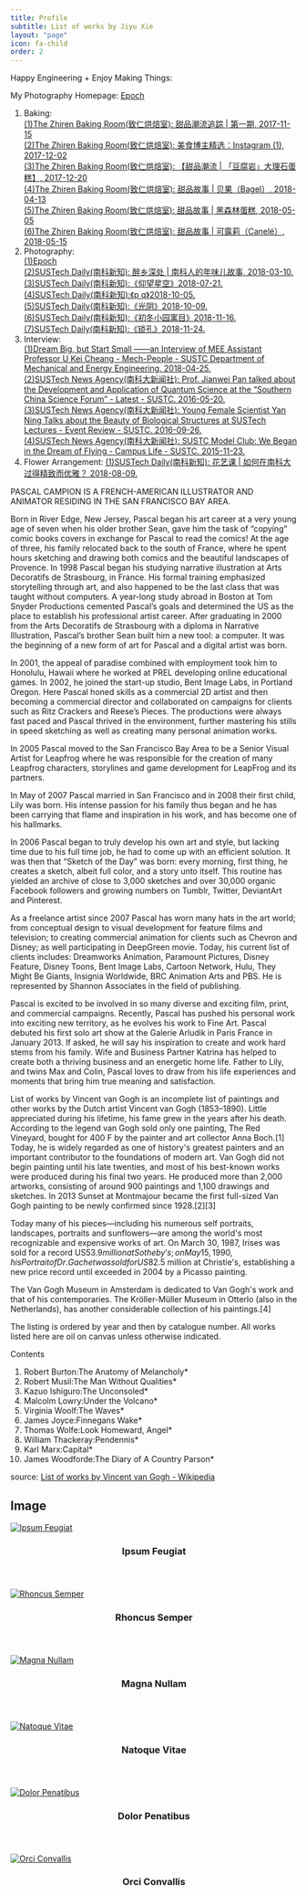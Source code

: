 ```yaml
---
title: Profile
subtitle: List of works by Jiyu Xie
layout: "page"
icon: fa-child
order: 2
---
```


Happy Engineering + Enjoy Making Things:

My Photography Homepage: [Epoch](https://jiyu-xie.github.io/Portfolio/) <br/> 

1. Baking: <br/>
[(1)The Zhiren Baking Room(致仁烘焙室): 甜品潮流追踪 | 第一期, 2017-11-15](
https://mp.weixin.qq.com/s?__biz=MzUxNzQ0MTc0Mg==&mid=2247483695&idx=1&sn=17b546989fa409a55026984494097bd9&chksm=f999508eceeed9981c6d234a2ea846ae81bb832c439d87cd25703dce91bd1ce0a2d2d8e114a6&mpshare=1&scene=23&srcid=1124GVLwQmfOc10huVFEhxEj#rd) <br/> 
[(2)The Zhiren Baking Room(致仁烘焙室): 美食博主精选：Instagram (1), 2017-12-02](
https://mp.weixin.qq.com/s?__biz=MzUxNzQ0MTc0Mg==&mid=2247483695&idx=1&sn=17b546989fa409a55026984494097bd9&chksm=f999508eceeed9981c6d234a2ea846ae81bb832c439d87cd25703dce91bd1ce0a2d2d8e114a6&mpshare=1&scene=23&srcid=1124GVLwQmfOc10huVFEhxEj#rd) <br/> 
[(3)The Zhiren Baking Room(致仁烘焙室): 【甜品潮流 | 「豆腐岩」大理石蛋糕】, 2017-12-20](
https://mp.weixin.qq.com/s?__biz=MzUxNzQ0MTc0Mg==&mid=2247483728&idx=1&sn=8844f15a93cfc82466b14b54dfa792ce&chksm=f99950f1ceeed9e730e52121afe5b606c4073b1cc84ca3710730b0a04027ceb28b3924b2dd34&mpshare=1&scene=23&srcid=11243PKD5A4ViyRhftddzpUf#rd) <br/> 
[(4)The Zhiren Baking Room(致仁烘焙室): 甜品故事 | 贝果（Bagel）, 2018-04-13](
https://mp.weixin.qq.com/s?__biz=MzUxNzQ0MTc0Mg==&mid=2247483770&idx=1&sn=ccdf80137f99d18e6de68534d28cd4ad&chksm=f99950dbceeed9cd3de857c26cd1b22c40d35ece2f81feb8d9f48243a30159e210f8990fcee5&mpshare=1&scene=23&srcid=1124qcmPHmMTArBfjdMLKZHH#rd) <br/> 
[(5)The Zhiren Baking Room(致仁烘焙室): 甜品故事 | 黑森林蛋糕, 2018-05-05](
https://mp.weixin.qq.com/s?__biz=MzUxNzQ0MTc0Mg==&mid=2247483808&idx=1&sn=627e9afbcdaf555b134784044160e667&chksm=f9995001ceeed9176149f1d0607e1e7f851e14193107746361ddc1a8dbc84800f6d342ca7d8e&mpshare=1&scene=23&srcid=1124CgC2wsJz6KfQN9NipQqV#rd) <br/> 
[(6)The Zhiren Baking Room(致仁烘焙室): 甜品故事 | 可露莉（Canelé）, 2018-05-15](
https://mp.weixin.qq.com/s?__biz=MzUxNzQ0MTc0Mg==&mid=2247483825&idx=1&sn=653eaa0bdcbd5f64e20c91be23e66022&chksm=f9995010ceeed906fa79e691856bda8fc16e43ad21ce76a8768c7c6d3cb6e5941ff39775fdd2&mpshare=1&scene=23&srcid=1124sJVvXFk1eB4FnO9bEDnB#rd) <br/> 
2. Photography: <br/>
[(1)Epoch](https://jiyu-xie.github.io/Portfolio/) <br/> 
[(2)SUSTech Daily(南科新知): 醉乡深处 | 南科人的年味儿故事, 2018-03-10.](https://mp.weixin.qq.com/s?__biz=MzIzMzMyNDY4NA==&mid=2247485182&idx=1&sn=12d0959bc5fd6a52eb56cd08bc0d9b0a&chksm=e8862f1ddff1a60bde8ab3257e83d5cae32124a3fe90bc7cb5c30454efe6b1f0f24039a739cf&mpshare=1&scene=23&srcid=1007XoqfEVPy2zycsKQ2h2lH#rd) <br/> 
[(3)SUSTech Daily(南科新知):《仰望星空》2018-07-21.](
https://mp.weixin.qq.com/s?t=pages/image_detail&scene=23&__biz=MzIzMzMyNDY4NA==&mid=2247485737&idx=1&sn=b26abd8b24fca2ed6d1efe0e72b15a7f#wechat_redirect) <br/>
[(4)SUSTech Daily(南科新知):《p q》2018-10-05.](
https://mp.weixin.qq.com/s?__biz=MzIzMzMyNDY4NA==&mid=2247486134&idx=2&sn=2e1f314eef9f8b04ea04a2f4afcbe5de&chksm=e8862355dff1aa43d0d2383c05c935f0213ef1c3e941ec8fad865f3f8c07c8be1f4539f96a8d&mpshare=1&scene=23&srcid=1124Kay5njCIGDvAYMEwAmxO#rd) <br/>
[(5)SUSTech Daily(南科新知):《光阴》2018-10-09.](
https://mp.weixin.qq.com/s?__biz=MzIzMzMyNDY4NA==&mid=2247486166&idx=2&sn=4cb8a73bb95ce95c17a67916cbafbe43&chksm=e8862335dff1aa230700cc9cbb22c9f6e9ccd09687d26017c76f419deccba125fe876f069ec7&mpshare=1&scene=23&srcid=1124GIPoFknIMVewNgZSmFTW#rd) <br/> 
[(6)SUSTech Daily(南科新知):《初冬小园寓目》2018-11-16.](
https://mp.weixin.qq.com/s?__biz=MzIzMzMyNDY4NA==&mid=2247486359&idx=3&sn=796e813d5b2e7070a3178427df2b477b&chksm=e8862274dff1ab62f91c5cf3eae49ef1833807e393c9ee07d20d6f1ec9f09ef2adbecc7f38a1&mpshare=1&scene=23&srcid=1124rJT4QXCu6jcBsT4T4HZM#rd) <br/> 
[(7)SUSTech Daily(南科新知):《锁孔》2018-11-24.](
https://mp.weixin.qq.com/s?t=pages/image_detail&scene=23&__biz=MzIzMzMyNDY4NA==&mid=2247486426&idx=1&sn=19acdea6d041a7ac962ecddbfc7b247a#wechat_redirect) <br/> 
3. Interview: <br/>
[(1)Dream Big, but Start Small ——an Interview of MEE Assistant Professor U Kei Cheang - Mech-People - SUSTC Department of Mechanical and Energy Engineering. 2018-04-25.](http://mee.sustc.edu.cn/2018/spotlight_0425/609.html) <br/>
[(2)SUSTech News Agency(南科大新闻社): Prof. Jianwei Pan talked about the Development and Application of Quantum Science at the “Southern China Science Forum” - Latest - SUSTC. 2016-05-20.](http://www.sustc.edu.cn/en/news_events_1_1/1340) <br/> 
[(3)SUSTech News Agency(南科大新闻社): Young Female Scientist Yan Ning Talks about the Beauty of Biological Structures at SUSTech Lectures - Event Review - SUSTC. 2016-09-26.](http://www.sustc.edu.cn/en/research_jiaoliu/1680) <br/>
[(4)SUSTech News Agency(南科大新闻社): SUSTC Model Club: We Began in the Dream of Flying - Campus Life - SUSTC. 2015-11-23.](http://www.sustc.edu.cn/en/news_events_1_3/1027) <br/>
4. Flower Arrangement:
[(1)SUSTech Daily(南科新知): 花艺课 | 如何在南科大过得精致而优雅？ 2018-08-09.](
https://mp.weixin.qq.com/s?__biz=MzIzMzMyNDY4NA==&mid=2247485824&idx=1&sn=b8dc799fc0ec6f32563271e07d9544f3&chksm=e8862063dff1a9755ff1a865974e0961e0245433e299c9ad74af377ddc2bbf3904103e4d3e5a&mpshare=1&scene=23&srcid=1124UyghF5F1IteC2rG8fCOB#rd) <br/>

PASCAL CAMPION IS A FRENCH-AMERICAN ILLUSTRATOR AND ANIMATOR RESIDING IN THE SAN FRANCISCO BAY AREA.

Born in River Edge, New Jersey, Pascal began his art career at a very young age of seven when his older brother Sean, gave him the task of “copying” comic books covers in exchange for Pascal to read the comics!  At the age of three, his family relocated back to the south of France, where he spent hours sketching and drawing both comics and the beautiful landscapes of Provence.  In 1998 Pascal began his studying narrative illustration at Arts Decoratifs de Strasbourg, in France.  His formal training emphasized storytelling through art, and also happened to be the last class that was taught without computers.  A year-long study abroad in Boston at Tom Snyder Productions cemented Pascal’s goals and determined the US as the place to establish his professional artist career. After graduating in 2000 from the Arts Decoratifs de Strasbourg with a diploma in Narrative Illustration, Pascal’s brother Sean built him a new tool: a computer. It was the beginning of a new form of art for Pascal and a digital artist was born.

In 2001, the appeal of paradise combined with employment took him to Honolulu, Hawaii where he worked at PREL developing online educational games. In 2002, he joined the start-up studio, Bent Image Labs, in Portland Oregon.  Here Pascal honed skills as a commercial 2D artist and then becoming a commercial director and collaborated on campaigns for clients such as Ritz Crackers and Reese’s Pieces.  The productions were always fast paced and Pascal thrived in the environment, further mastering his stills in speed sketching as well as creating many personal animation works.

In 2005 Pascal moved to the San Francisco Bay Area to be a Senior Visual Artist for Leapfrog where he was responsible for the creation of many Leapfrog characters, storylines and game development for LeapFrog and its partners.

In May of 2007 Pascal married in San Francisco and in 2008 their first child, Lily was born. His intense passion for his family thus began and he has been carrying that flame and inspiration in his work, and has become one of his hallmarks.

In 2006 Pascal began to truly develop his own art and style, but lacking time due to his full time job, he had to come up with an efficient solution.  It was then that “Sketch of the Day” was born: every morning, first thing, he creates a sketch, albeit full color, and a story unto itself. This routine has yielded an archive of close to 3,000 sketches and over 30,000 organic Facebook followers and growing numbers on Tumblr, Twitter, DeviantArt and Pinterest.

As a freelance artist since 2007 Pascal has worn many hats in the art world; from conceptual design to visual development for feature films and television; to creating commercial animation for clients such as Chevron and Disney; as well participating in DeepGreen movie. Today, his current list of clients includes: Dreamworks Animation, Paramount Pictures, Disney Feature, Disney Toons, Bent Image Labs, Cartoon Network, Hulu, They Might Be Giants, Insignia Worldwide, BRC Animation Arts and PBS.  He is represented by Shannon Associates in the field of publishing.

Pascal is excited to be involved in so many diverse and exciting film, print, and commercial campaigns. Recently, Pascal has pushed his personal work into exciting new territory, as he evolves his work to Fine Art.  Pascal debuted his first solo art show at the Galerie Arludik in Paris France in January 2013.  If asked, he will say his inspiration to create and work hard stems from his family. Wife and Business Partner Katrina has helped to create both a thriving business and an energetic home life. Father to Lily, and twins Max and Colin, Pascal loves to draw from his life experiences and moments that bring him true meaning and satisfaction.

<!-- Vincent van Gogh -->

List of works by Vincent van Gogh is an incomplete list of paintings and other works by the Dutch artist Vincent van Gogh (1853–1890). Little appreciated during his lifetime, his fame grew in the years after his death. According to the legend van Gogh sold only one painting, The Red Vineyard, bought for 400 F by the painter and art collector Anna Boch.[1] Today, he is widely regarded as one of history's greatest painters and an important contributor to the foundations of modern art. Van Gogh did not begin painting until his late twenties, and most of his best-known works were produced during his final two years. He produced more than 2,000 artworks, consisting of around 900 paintings and 1,100 drawings and sketches. In 2013 Sunset at Montmajour became the first full-sized Van Gogh painting to be newly confirmed since 1928.[2][3]

Today many of his pieces—including his numerous self portraits, landscapes, portraits and sunflowers—are among the world's most recognizable and expensive works of art. On March 30, 1987, Irises was sold for a record US$53.9 million at Sotheby's; on May 15, 1990, his Portrait of Dr. Gachet was sold for US$82.5 million at Christie's, establishing a new price record until exceeded in 2004 by a Picasso painting.

The Van Gogh Museum in Amsterdam is dedicated to Van Gogh's work and that of his contemporaries. The Kröller-Müller Museum in Otterlo (also in the Netherlands), has another considerable collection of his paintings.[4]

The listing is ordered by year and then by catalogue number. All works listed here are oil on canvas unless otherwise indicated.

Contents
1. Robert Burton:The Anatomy of Melancholy*
2. Robert Musil:The Man Without Qualities*
3. Kazuo Ishiguro:The Unconsoled*
4. Malcolm Lowry:Under the Volcano*
5. Virginia Woolf:The Waves*
6. James Joyce:Finnegans Wake*
7. Thomas Wolfe:Look Homeward, Angel*
8. William Thackeray:Pendennis*
9. Karl Marx:Capital*
10. James Woodforde:The Diary of A Country Parson*

source: [List of works by Vincent van Gogh - Wikipedia](https://en.wikipedia.org/wiki/List_of_works_by_Vincent_van_Gogh)

<!-- PASCAL CAMPION -->

<!-- Image -->
<h2>Image</h2>

<div class="row">
    <div class="4u 12u$(mobile)">
      <div class="item">
        <a href="#" class="image fit"><img src="{{ 'assets/images/fulls/pic02.jpg' | relative_url }}" alt="Ipsum Feugiat" /></a>
        <header>
          <h3>Ipsum Feugiat</h3>
        </header>
      </div>
      <div class="item">
        <a href="#" class="image fit"><img src="{{ 'assets/images/fulls/pic03.jpg' | relative_url }}" alt="Rhoncus Semper" /></a>
        <header>
          <h3>Rhoncus Semper</h3>
        </header>
      </div>
    </div>
    <div class="4u 12u$(mobile)">
      <div class="item">
        <a href="#" class="image fit"><img src="{{ 'assets/images/fulls/pic04.jpg' | relative_url }}" alt="Magna Nullam" /></a>
        <header>
          <h3>Magna Nullam</h3>
        </header>
      </div>
      <div class="item">
        <a href="#" class="image fit"><img src="{{ 'assets/images/fulls/pic05.jpg' | relative_url }}" alt="Natoque Vitae" /></a>
        <header>
          <h3>Natoque Vitae</h3>
        </header>
      </div>
    </div>
    <div class="4u$ 12u$(mobile)">
      <div class="item">
        <a href="#" class="image fit"><img src="{{ 'assets/images/fulls/pic06.jpg' | relative_url }}" alt="Dolor Penatibus" /></a>
        <header>
          <h3>Dolor Penatibus</h3>
        </header>
      </div>
      <div class="item">
        <a href="#" class="image fit"><img src="{{ 'assets/images/fulls/pic07.jpg' | relative_url }}" alt="Orci Convallis" /></a>
        <header>
          <h3>Orci Convallis</h3>
        </header>
      </div>
    </div>
</div>